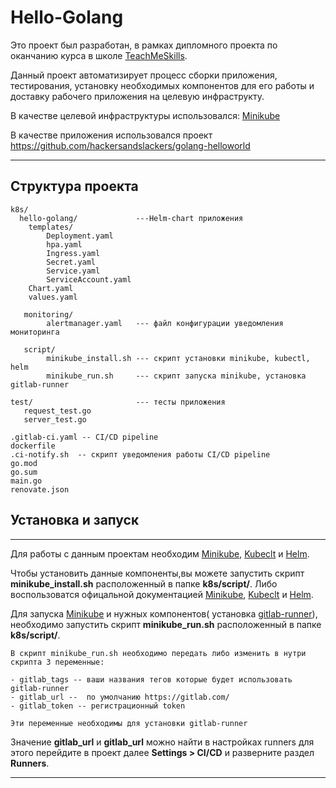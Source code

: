 # Hello-Golang
Это проект был разработан, в рамках дипломного проекта по оканчанию курса в школе [TeachMeSkills](https://teachmeskills.by/).

Данный проект автоматизирует процесс сборки приложения, тестирования, установку необходимых компонентов для его работы и доставку рабочего приложения на целевую инфраструкту.

В качестве целевой инфраструктуры использовался: [Minikube](https://minikube.sigs.k8s.io/docs/start/)

В качестве приложения использовался проект https://github.com/hackersandslackers/golang-helloworld

---
## Структура проекта
```no-highlight
k8s/
  hello-golang/			    ---Helm-chart приложения
	templates/
		Deployment.yaml
		hpa.yaml
		Ingress.yaml
		Secret.yaml
		Service.yaml
		ServiceAccount.yaml
	Chart.yaml
	values.yaml

   monitoring/					
		alertmanager.yaml 	--- файл конфигурации уведомления мониторинга 

   script/
		minikube_install.sh --- скрипт установки minikube, kubectl, helm
		minikube_run.sh		--- скрипт запуска minikube, установка gitlab-runner

test/ 						--- тесты приложения 
   request_test.go
   server_test.go

.gitlab-ci.yaml	-- CI/CD pipeline
dockerfile
.ci-notify.sh  -- скрипт уведомления работы CI/CD pipeline
go.mod
go.sum
main.go 
renovate.json
```

## Установка и запуск 
---
Для работы с данным проектам необходим  [Minikube](https://minikube.sigs.k8s.io/docs/start/), [Kubeclt](https://kubernetes.io/ru/docs/tasks/tools/install-kubectl/) и [Helm](https://helm.sh/).

Чтобы установить данные компоненты,вы можете запустить скрипт **minikube_install.sh** расположенный в папке **k8s/script/**.
Либо воспользоватся офицальной документацией [Minikube](https://minikube.sigs.k8s.io/docs/start/), [Kubeclt](https://kubernetes.io/ru/docs/tasks/tools/install-kubectl/) и [Helm](https://helm.sh/).

Для запуска [Minikube](https://minikube.sigs.k8s.io/docs/start/) и нужных компонентов( установка [gitlab-runner](https://docs.gitlab.com/runner/)), необходимо запустить скрипт **minikube_run.sh** расположенный в папке **k8s/script/**.

```no-highlight
В скрипт minikube_run.sh необходимо передать либо изменить в нутри скрипта 3 переменные:

- gitlab_tags -- ваши названия тегов которые будет использовать gitlab-runner 
- gitlab_url --  по умолчанию https://gitlab.com/
- gitlab_token -- регистрационный token

Эти переменные необходимы для установки gitlab-runner
```
Значение **gitlab_url** и **gitlab_url** можно найти в настройках runners для этого перейдите в проект далее **Settings > CI/CD** и разверните раздел **Runners**.

---
